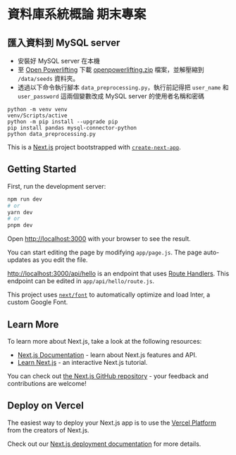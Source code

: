 # 資料庫系統概論 期末專案
## 匯入資料到 MySQL server
- 安裝好 MySQL server 在本機
- 至 [Open Powerlifting](http://old.openpowerlifting.org/data.html) 下載 [openpowerlifting.zip](http://old.openpowerlifting.org/static/openpowerlifting.zip) 檔案，並解壓縮到 ```/data/seeds``` 資料夾。
- 透過以下命令執行腳本 ```data_preprocessing.py```，執行前記得把 ```user_name``` 和 ```user_password``` 這兩個變數改成 MySQL server 的使用者名稱和密碼

```
python -m venv venv
venv/Scripts/active
python -m pip install --upgrade pip
pip install pandas mysql-connector-python
python data_preprocessing.py
```



This is a [Next.js](https://nextjs.org/) project bootstrapped with [`create-next-app`](https://github.com/vercel/next.js/tree/canary/packages/create-next-app).

## Getting Started

First, run the development server:

```bash
npm run dev
# or
yarn dev
# or
pnpm dev
```

Open [http://localhost:3000](http://localhost:3000) with your browser to see the result.

You can start editing the page by modifying `app/page.js`. The page auto-updates as you edit the file.

[http://localhost:3000/api/hello](http://localhost:3000/api/hello) is an endpoint that uses [Route Handlers](https://beta.nextjs.org/docs/routing/route-handlers). This endpoint can be edited in `app/api/hello/route.js`.

This project uses [`next/font`](https://nextjs.org/docs/basic-features/font-optimization) to automatically optimize and load Inter, a custom Google Font.

## Learn More

To learn more about Next.js, take a look at the following resources:

- [Next.js Documentation](https://nextjs.org/docs) - learn about Next.js features and API.
- [Learn Next.js](https://nextjs.org/learn) - an interactive Next.js tutorial.

You can check out [the Next.js GitHub repository](https://github.com/vercel/next.js/) - your feedback and contributions are welcome!

## Deploy on Vercel

The easiest way to deploy your Next.js app is to use the [Vercel Platform](https://vercel.com/new?utm_medium=default-template&filter=next.js&utm_source=create-next-app&utm_campaign=create-next-app-readme) from the creators of Next.js.

Check out our [Next.js deployment documentation](https://nextjs.org/docs/deployment) for more details.
